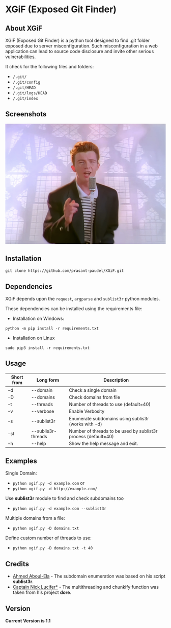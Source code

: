 # XGiF (Exposed Git Finder)
## About XGiF
XGiF (Exposed Git Finder) is a python tool designed to find .git folder exposed due to server misconfiguration. Such misconfiguration in a web application can lead to source code disclosure and invite other serious vulnerabilities.

It check for the following files and folders:
- `/.git/`
- `/.git/config`
- `/.git/HEAD`
- `/.git/logs/HEAD`
- `/.git/index`

## Screenshots
![XGiF](https://github.com/prasant-paudel/XGiF/raw/main/screenshot.png "XGiF Screenshot")

## Installation
```
git clone https://github.com/prasant-paudel/XGiF.git
```

## Dependencies
XGiF depends upon the `request`, `argparse` and `sublist3r` python modules.

These dependencies can be installed using the requirements file:

- Installation on Windows:
```
python -m pip install -r requirements.txt
```
- Installation on Linux
```
sudo pip3 install -r requirements.txt
```
## Usage
Short  from | Long form | Description
------------|-----------|------------
-d | --domain | Check a single domain
-D | --domains | Check domains from file
-t | --threads | Number of threads to use (default=40)
-v | --verbose | Enable Verbosity
-s | --sublist3r | Enumerate subdomains using sublis3r (works with -d)
-st | --sublis3r-threads | Number of threads to be used by sublist3r process (default=40)
-h | --help | Show the help message and exit.

## Examples

Single Domain:
- `python xgif.py -d example.com`
or 
- `python xgif.py -d http://example.com/`

Use **sublist3r** module to find and check subdomains too
- `python xgif.py -d example.com --sublist3r`

Multiple domains from a file:
- `python xgif.py -D domains.txt`

Define custom number of threads to use:
- `python xgif.py -D domains.txt -t 40`

## Credits
* [Ahmed Aboul-Ela](https://github.com/aboul3la/Sublist3r) - The subdomain enumeration was based on his script **sublist3r**. 
* [Captain Nick Lucifer*](https://github.com/naryal2580/dore) - The multithreading and chunkify function was taken from his project **dore**. 

## Version
**Current Version is 1.1**
